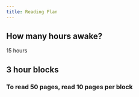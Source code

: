 ```yaml
---
title: Reading Plan
---
```


## How many hours awake?
15 hours 
## 3 hour blocks
### To read 50 pages, read 10 pages per block
###
